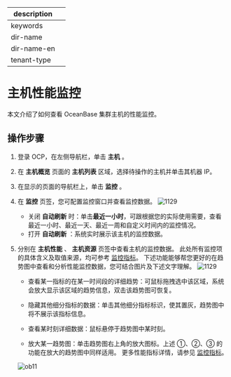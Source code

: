 |description||
|---|---|
|keywords||
|dir-name||
|dir-name-en||
|tenant-type||

# 主机性能监控

本文介绍了如何查看 OceanBase 集群主机的性能监控。

## 操作步骤

1. 登录 OCP，在左侧导航栏，单击 **主机** 。

2. 在 **主机概览** 页面的 **主机列表** 区域，选择待操作的主机并单击其机器 IP。

3. 在显示的页面的导航栏上，单击 **监控** 。

4. 在 **监控** 页签，您可配置监控窗口并查看监控数据。
     ![1129](https://obbusiness-private.oss-cn-shanghai.aliyuncs.com/doc/img/ocp/401/host1.png)
   * 关闭 **自动刷新** 时：单击**最近一小时**，可跟根据您的实际使用需要，查看 最近一小时、最近一天、最近一周和自定义时间内的监控情况。
   * 打开 **自动刷新** ：系统实时展示该主机的监控数据。
5. 分别在 **主机性能** 、 **主机资源** 页签中查看主机的监控数据。
   此处所有监控项的具体含义及取值来源，均可参考 [监控指标](https://www.oceanbase.com/docs/enterprise-oceanbase-ocp-cn-10000000001540061)。
   下述功能能够帮您更好的在趋势图中查看和分析性能监控数据，您可结合图片及下述文字理解。
   ![1129](https://help-static-aliyun-doc.aliyuncs.com/assets/img/zh-CN/8901044461/p360505.png)
   * 查看某一指标的在某一时间段的详细趋势：可鼠标拖拽选中该区域，系统会放大显示该区域的趋势信息，双击该趋势图可恢复。
      
   
   * 隐藏其他细分指标的数据：单击其他细分指标标识，使其置灰，趋势图中将不展示该指标信息。
      
   
   * 查看某时刻详细数据：鼠标悬停于趋势图中某时刻。
      
   
   * 放大某一趋势图：单击趋势图右上角的放大图标。上述 ①、②、③ 的功能在放大的趋势图中同样适用。
    更多性能指标详情，请参见 [监控指标](https://www.oceanbase.com/docs/enterprise-oceanbase-ocp-cn-10000000001540061)。

   ![ob11](https://help-static-aliyun-doc.aliyuncs.com/assets/img/zh-CN/8729721461/p347740.png)
